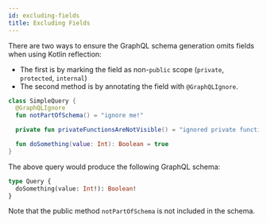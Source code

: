 ```yaml
---
id: excluding-fields
title: Excluding Fields
---
```

There are two ways to ensure the GraphQL schema generation omits fields when using Kotlin reflection:

-   The first is by marking the field as non-`public` scope (`private`, `protected`, `internal`)
-   The second method is by annotating the field with `@GraphQLIgnore`.

```kotlin
class SimpleQuery {
  @GraphQLIgnore
  fun notPartOfSchema() = "ignore me!"

  private fun privateFunctionsAreNotVisible() = "ignored private function"

  fun doSomething(value: Int): Boolean = true
}
```

The above query would produce the following GraphQL schema:

```graphql
type Query {
  doSomething(value: Int!): Boolean!
}
```

Note that the public method `notPartOfSchema` is not included in the schema.
